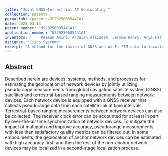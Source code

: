 ```yaml
---
title: "Joint GNSS-Terrestrial AP Geolocating "
collection: patents
permalink: /patents/US20250085441A1
date: 2025-03-13
patent_number: "US20250085441A1"
application_number: "US20250085441A1"
inventors: "    Peiman Amini, Ardalan Alizadeh, Jerome Henry, Arya Fallahi, Navid Reyhanian"
assignee: "Cisco Systems"
excerpt: "A method for the fusion of GNSS and Wi-Fi FTM data to localize APs."
---
```


## Abstract
Described herein are devices, systems, methods, and processes for estimating the geolocation of network devices by jointly utilizing pseudorange measurements from global navigation satellite system (GNSS) satellites and terrestrial-based ranging measurements between network devices. Each network device is equipped with a GNSS receiver that collects pseudorange data from each satellite link at time intervals. Terrestrial-based ranging measurements between network devices can also be collected. The receiver clock error can be accounted for at least in part by over-the-air time synchronization of network devices. To mitigate the impact of multipath and improve accuracy, pseudorange measurements with less than satisfactory quality metrics can be filtered out. In some embodiments, the geolocation of anchor network devices can be estimated with high accuracy first, and then the rest of the non-anchor network devices may be localized in a second-stage localization process.
